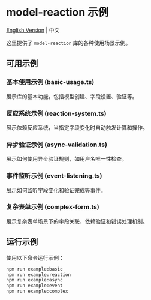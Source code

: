 # model-reaction 示例

[English Version](README.md) | 中文

这里提供了 `model-reaction` 库的各种使用场景示例。

## 可用示例

### 基本使用示例 (basic-usage.ts)
展示库的基本功能，包括模型创建、字段设置、验证等。

### 反应系统示例 (reaction-system.ts)
展示依赖反应系统，当指定字段变化时自动触发计算和操作。

### 异步验证示例 (async-validation.ts)
展示如何使用异步验证规则，如用户名唯一性检查。

### 事件监听示例 (event-listening.ts)
展示如何监听字段变化和验证完成等事件。

### 复杂表单示例 (complex-form.ts)
展示复杂表单场景下的字段关联、依赖验证和错误处理机制。

## 运行示例

使用以下命令运行示例：

```bash
npm run example:basic
npm run example:reaction
npm run example:async
npm run example:event
npm run example:complex
```
